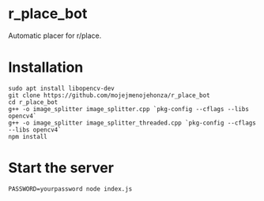 # r_place_bot
Automatic placer for r/place.

# Installation
```
sudo apt install libopencv-dev
git clone https://github.com/mojejmenojehonza/r_place_bot
cd r_place_bot
g++ -o image_splitter image_splitter.cpp `pkg-config --cflags --libs opencv4`
g++ -o image_splitter image_splitter_threaded.cpp `pkg-config --cflags --libs opencv4`
npm install
```

# Start the server
```
PASSWORD=yourpassword node index.js
```
